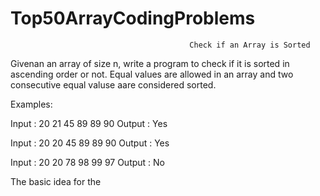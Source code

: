 # Top50ArrayCodingProblems
                                            Check if an Array is Sorted
Givenan an array of size n, write a program to check if it is sorted in ascending order or not. Equal values are allowed in an array and two consecutive equal valuse aare considered sorted.

Examples:

Input : 20 21 45 89 89 90
Output : Yes

Input : 20 20 45 89 89 90
Output : Yes

Input : 20 20 78 98 99 97
Output : No

The basic idea for the 

